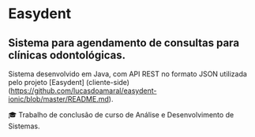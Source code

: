 # Easydent

## Sistema para agendamento de consultas para clínicas odontológicas.

Sistema desenvolvido em Java, com API REST no formato JSON utilizada pelo projeto [Easydent] (cliente-side) (https://github.com/lucasdoamaral/easydent-ionic/blob/master/README.md).

:mortar_board: Trabalho de conclusão de curso de Análise e Desenvolvimento de Sistemas. 
